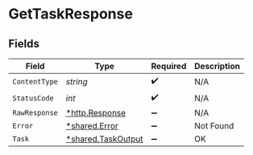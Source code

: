 # GetTaskResponse


## Fields

| Field                                                   | Type                                                    | Required                                                | Description                                             |
| ------------------------------------------------------- | ------------------------------------------------------- | ------------------------------------------------------- | ------------------------------------------------------- |
| `ContentType`                                           | *string*                                                | :heavy_check_mark:                                      | N/A                                                     |
| `StatusCode`                                            | *int*                                                   | :heavy_check_mark:                                      | N/A                                                     |
| `RawResponse`                                           | [*http.Response](https://pkg.go.dev/net/http#Response)  | :heavy_minus_sign:                                      | N/A                                                     |
| `Error`                                                 | [*shared.Error](../../models/shared/error.md)           | :heavy_minus_sign:                                      | Not Found                                               |
| `Task`                                                  | [*shared.TaskOutput](../../models/shared/taskoutput.md) | :heavy_minus_sign:                                      | OK                                                      |